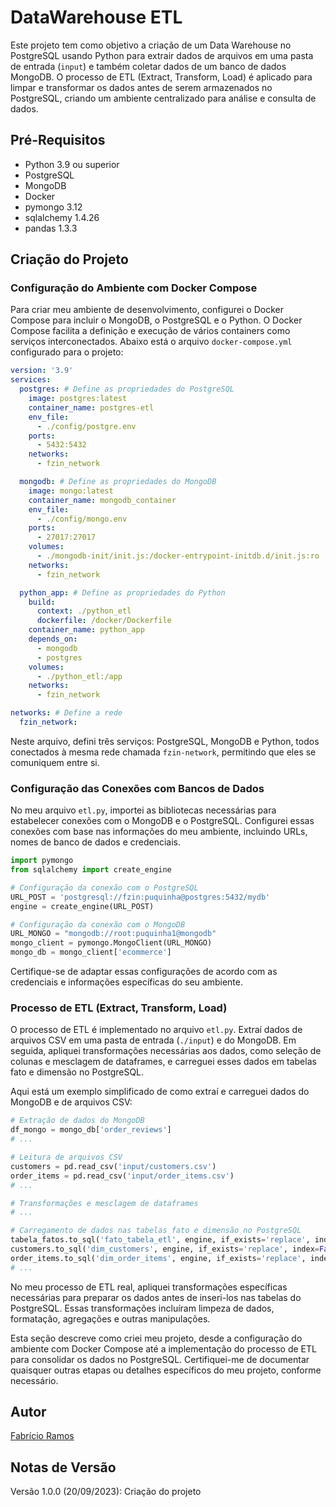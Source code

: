 # DataWarehouse ETL

Este projeto tem como objetivo a criação de um Data Warehouse no PostgreSQL usando Python para extrair dados de arquivos em uma pasta de entrada (`input`) e também coletar dados de um banco de dados MongoDB. O processo de ETL (Extract, Transform, Load) é aplicado para limpar e transformar os dados antes de serem armazenados no PostgreSQL, criando um ambiente centralizado para análise e consulta de dados.

## Pré-Requisitos

- Python 3.9 ou superior
- PostgreSQL
- MongoDB
- Docker
- pymongo 3.12
- sqlalchemy 1.4.26
- pandas 1.3.3

## Criação do Projeto

### Configuração do Ambiente com Docker Compose

Para criar meu ambiente de desenvolvimento, configurei o Docker Compose para incluir o MongoDB, o PostgreSQL e o Python. O Docker Compose facilita a definição e execução de vários containers como serviços interconectados. Abaixo está o arquivo ``docker-compose.yml`` configurado para o projeto:

```yml
version: '3.9'
services:
  postgres: # Define as propriedades do PostgreSQL
    image: postgres:latest
    container_name: postgres-etl
    env_file:
      - ./config/postgre.env
    ports:
      - 5432:5432
    networks:
      - fzin_network

  mongodb: # Define as propriedades do MongoDB
    image: mongo:latest
    container_name: mongodb_container
    env_file:
      - ./config/mongo.env
    ports:
      - 27017:27017
    volumes:
      - ./mongodb-init/init.js:/docker-entrypoint-initdb.d/init.js:ro
    networks:
      - fzin_network

  python_app: # Define as propriedades do Python
    build:
      context: ./python_etl
      dockerfile: /docker/Dockerfile
    container_name: python_app
    depends_on:
      - mongodb
      - postgres
    volumes:
      - ./python_etl:/app
    networks:
      - fzin_network

networks: # Define a rede
  fzin_network:

```
Neste arquivo, defini três serviços: PostgreSQL, MongoDB e Python, todos conectados à mesma rede chamada ``fzin-network``, permitindo que eles se comuniquem entre si.

### Configuração das Conexões com Bancos de Dados

No meu arquivo ``etl.py``, importei as bibliotecas necessárias para estabelecer conexões com o MongoDB e o PostgreSQL. Configurei essas conexões com base nas informações do meu ambiente, incluindo URLs, nomes de banco de dados e credenciais.

```python
import pymongo
from sqlalchemy import create_engine

# Configuração da conexão com o PostgreSQL
URL_POST = 'postgresql://fzin:puquinha@postgres:5432/mydb'
engine = create_engine(URL_POST)

# Configuração da conexão com o MongoDB
URL_MONGO = "mongodb://root:puquinha1@mongodb"
mongo_client = pymongo.MongoClient(URL_MONGO)
mongo_db = mongo_client['ecommerce']
```
Certifique-se de adaptar essas configurações de acordo com as credenciais e informações específicas do seu ambiente.

### Processo de ETL (Extract, Transform, Load)

O processo de ETL é implementado no arquivo `etl.py`. Extraí dados de arquivos CSV em uma pasta de entrada (``./input``) e do MongoDB. Em seguida, apliquei transformações necessárias aos dados, como seleção de colunas e mesclagem de dataframes, e carreguei esses dados em tabelas fato e dimensão no PostgreSQL.

Aqui está um exemplo simplificado de como extraí e carreguei dados do MongoDB e de arquivos CSV:

```python
# Extração de dados do MongoDB
df_mongo = mongo_db['order_reviews']
# ...

# Leitura de arquivos CSV
customers = pd.read_csv('input/customers.csv')
order_items = pd.read_csv('input/order_items.csv')
# ...

# Transformações e mesclagem de dataframes
# ...

# Carregamento de dados nas tabelas fato e dimensão no PostgreSQL
tabela_fatos.to_sql('fato_tabela_etl', engine, if_exists='replace', index=False)
customers.to_sql('dim_customers', engine, if_exists='replace', index=False)
order_items.to_sql('dim_order_items', engine, if_exists='replace', index=False)
# ...
```
No meu processo de ETL real, apliquei transformações específicas necessárias para preparar os dados antes de inseri-los nas tabelas do PostgreSQL. Essas transformações incluíram limpeza de dados, formatação, agregações e outras manipulações.

Esta seção descreve como criei meu projeto, desde a configuração do ambiente com Docker Compose até a implementação do processo de ETL para consolidar os dados no PostgreSQL. Certifiquei-me de documentar quaisquer outras etapas ou detalhes específicos do meu projeto, conforme necessário.


## Autor

[Fabrício Ramos](https://github.com/fzin1)


## Notas de Versão

Versão 1.0.0 (20/09/2023): Criação do projeto






